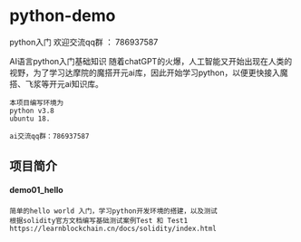 # python-demo
python入门
欢迎交流qq群 ： 786937587

AI语言python入门基础知识
随着chatGPT的火爆，人工智能又开始出现在人类的视野，为了学习达摩院的魔搭开元ai库，因此开始学习python，以便更快接入魔搭、飞浆等开元ai知识库。

    本项目编写环境为
    python v3.8 
    ubuntu 18.

    ai交流qq群：786937587

## 项目简介
#### demo01_hello
    简单的hello world 入门，学习python开发环境的搭建，以及测试
    根据solidity官方文档编写基础测试案例Test 和 Test1
    https://learnblockchain.cn/docs/solidity/index.html